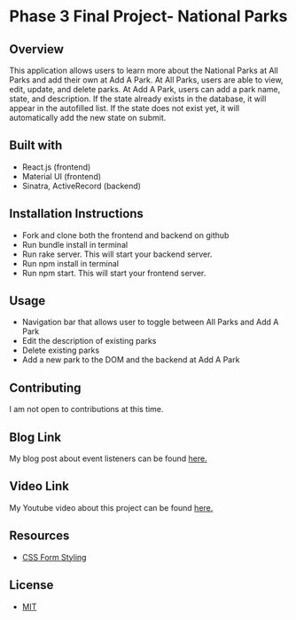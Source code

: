 # Phase 3 Final Project- National Parks

## Overview

This application allows users to learn more about the National Parks at All Parks and add their own at Add A Park. At All Parks, users are able to view, edit, update, and delete parks. At Add A Park, users can add a park name, state, and description. If the state already exists in the database, it will appear in the autofilled list. If the state does not exist yet, it will automatically add the new state on submit.

## Built with
* React.js (frontend)
* Material UI (frontend)
* Sinatra, ActiveRecord (backend)

## Installation Instructions
* Fork and clone both the frontend and backend on github
* Run bundle install in terminal
* Run rake server. This will start your backend server.
* Run npm install in terminal
* Run npm start. This will start your frontend server.

## Usage
* Navigation bar that allows user to toggle between All Parks and Add A Park
* Edit the description of existing parks
* Delete existing parks
* Add a new park to the DOM and the backend at Add A Park

## Contributing
I am not open to contributions at this time. 

## Blog Link
My blog post about event listeners can be found [here.](https://medium.com/@hc109909/controlled-forms-in-react-eb5e6df85c89)

## Video Link
My Youtube video about this project can be found [here.](https://youtu.be/eth0QJixxKw)

## Resources
* [CSS Form Styling](w3schools.com/css/css_form.asp) 

## License
* [MIT](https://choosealicense.com/licenses/mit/)
